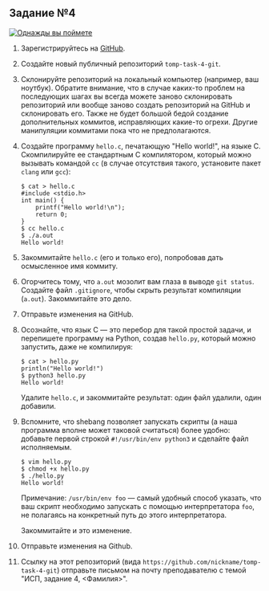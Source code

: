 ## Задание №4

[![Однажды вы поймете](https://imgs.xkcd.com/comics/git_commit_2x.png)](https://xkcd.com/1296/)

1.  Зарегистрируйтесь на [GitHub](https://github.com).

1.  Создайте новый публичный репозиторий `tomp-task-4-git`.

1.  Склонируйте репозиторий на локальный компьютер (например, ваш ноутбук).
    Обратите внимание, что в случае каких-то проблем на последующих шагах вы всегда можете заново склонировать репозиторий или вообще заново создать репозиторий на GitHub и склонировать его. Также не будет большой бедой создание дополнительных коммитов, исправляющих какие-то огрехи. Другие манипуляции коммитами пока что не предполагаются.

1.  Создайте программу `hello.c`, печатающую "Hello world!", на языке C.
    Скомпилируйте ее стандартным C компилятором, который можно вызывать командой `cc` (в случае отсутствия такого, установите пакет `clang` или `gcc`):

        $ cat > hello.c
        #include <stdio.h>
        int main() {
            printf("Hello world!\n");
            return 0;
        }
        $ cc hello.c
        $ ./a.out
        Hello world!

1.  Закоммитайте `hello.c` (его и только его), попробовав дать осмысленное имя коммиту.

1.  Огорчитесь тому, что `a.out` мозолит вам глаза в выводе `git status`. Создайте файл `.gitignore`, чтобы скрыть результат компиляции (`a.out`).
    Закоммитайте это дело.

1.  Отправьте изменения на GitHub.

1.  Осознайте, что язык C — это перебор для такой простой задачи, и перепишете программу на Python, создав `hello.py`, который можно запустить, даже не компилируя:

        $ cat > hello.py
        println("Hello world!")
        $ python3 hello.py
        Hello world!

    Удалите `hello.c`, и закоммитайте результат: один файл удалили, один добавили.

1.  Вспомните, что shebang позволяет запускать скрипты (а наша программа вполне может таковой считаться) более удобно: добавьте первой строкой `#!/usr/bin/env python3` и сделайте файл исполняемым.

        $ vim hello.py
        $ chmod +x hello.py
        $ ./hello.py
        Hello world!

    Примечание: `/usr/bin/env foo` — самый удобный способ указать, что ваш
    скрипт необходимо запускать с помощью интерпретатора `foo`, не полагаясь на
    конкретный путь до этого интерпретатора.

    Закоммитайте и это изменение.

1.  Отправьте изменения на Github.

1.  Ссылку на этот репозиторий (вида `https://github.com/nickname/tomp-task-4-git`) отправьте письмом на почту преподавателю с темой "ИСП, задание 4, <Фамилия>".

